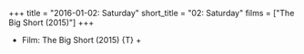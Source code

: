 +++
title = "2016-01-02: Saturday"
short_title = "02: Saturday"
films = ["The Big Short (2015)"]
+++


* Film: The Big Short (2015) {T} +
